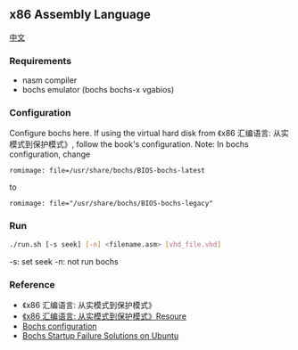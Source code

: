 ## x86 Assembly Language

[中文](./README_CN.md)

### Requirements
- nasm compiler
- bochs emulator (bochs bochs-x vgabios)

### Configuration
Configure bochs here. If using the virtual hard disk from 《x86 汇编语言: 从实模式到保护模式》, follow the book's configuration.
Note: In bochs configuration, change
```
romimage: file=/usr/share/bochs/BIOS-bochs-latest
```
to
```
romimage: file="/usr/share/bochs/BIOS-bochs-legacy"
```
### Run
```sh
./run.sh [-s seek] [-n] <filename.asm> [vhd_file.vhd]
```
-s: set seek
-n: not run bochs


### Reference
- 《x86 汇编语言: 从实模式到保护模式》
- [《x86 汇编语言: 从实模式到保护模式》Resoure](https://www.lizhongc.com/thread-1-1-1.html)
- [Bochs configuration](http://blog.ccyg.studio/article/eedcc300-35f4-4174-9622-c336aa8d7881/)
- [Bochs Startup Failure Solutions on Ubuntu](http://blog.ccyg.studio/article/eedcc300-35f4-4174-9622-c336aa8d7881/)
